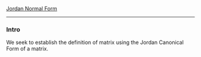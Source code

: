 [Jordan Normal Form](../AMATH%20584%20Numerical%20Linear%20Algebra/Matrix%20Theory/Jordan%20Normal%20Form.md)

---
### **Intro**

We seek to establish the definition of matrix using the Jordan Canonical Form of a matrix. 


 